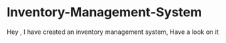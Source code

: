 # Inventory-Management-System
Hey , I have created an inventory management system, Have a look on it
